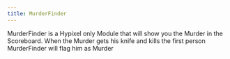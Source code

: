 ```yaml
---
title: MurderFinder
---
```

MurderFinder is a Hypixel only Module that will show you the Murder in the Scoreboard. When the Murder gets his knife and kills the first person MurderFinder will flag him as Murder